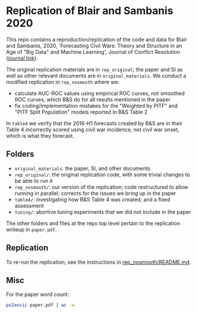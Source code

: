 Replication of Blair and Sambanis 2020
===============

This repo contains a reproduction/replication of the code and data for Blair and Sambanis, 2020, 'Forecasting Civil Wars: Theory and Structure in an Age of "Big Data" and Machine Learning', Journal of Conflict Resolution ([journal link](https://journals.sagepub.com/doi/abs/10.1177/0022002720918923)).

The original replication materials are in `rep_original`; the paper and SI as well as other relevant documents are in `original_materials`. We conduct a modified replication in `rep_nosmooth` where we:

- calculate AUC-ROC values using empirical ROC curves, not smoothed ROC curves, which B&S do for all results mentioned in the paper
- fix coding/implementation mistakes for the "Weighted by PITF" and "PITF Split Population" models reported in B&S Table 2

In `table4` we verify that the 2016-H1 forecasts created by B&S are in their Table 4 incorrectly scored using civil war incidence, not civil war onset, which is what they forecast.

## Folders

- `original_materials`: the paper, SI, and other documents
- `rep_original/`: the original replication code, with some trivial changes to be able to run it 
- `rep_nosmooth/`: our version of the replication; code restructured to allow running in parallel; corrects for the issues we bring up in the paper
- `table4/`: investigating how B&S Table 4 was created; and a fixed assessment
- `tuning/`: abortive tuning experiments that we did not include in the paper

The other folders and files at the repo top level pertain to the replication writeup in `paper.pdf`. 

## Replication

To re-run the replication, see the instructions in [rep_nosmooth/README.md](rep_nosmooth/README.md).

## Misc

For the paper word count:

```bash
ps2ascii paper.pdf | wc -w
```
